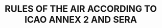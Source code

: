 ---
learningObjectiveId: "010.05"
parentId: "010"
title: RULES OF THE AIR ACCORDING TO ICAO ANNEX 2 AND SERA
---